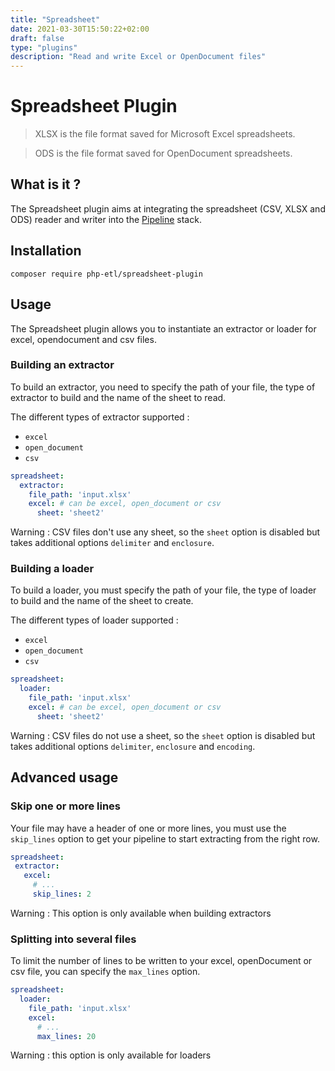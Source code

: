 ```yaml
---
title: "Spreadsheet"
date: 2021-03-30T15:50:22+02:00
draft: false
type: "plugins"
description: "Read and write Excel or OpenDocument files"
---
```


# Spreadsheet Plugin

> XLSX is the file format saved for Microsoft Excel spreadsheets.

> ODS is the file format saved for OpenDocument spreadsheets.

## What is it ?

The Spreadsheet plugin aims at integrating the spreadsheet (CSV, XLSX and ODS) reader and writer into the
[Pipeline](https://github.com/php-etl/pipeline) stack.

## Installation

```shell
composer require php-etl/spreadsheet-plugin
```

## Usage

The Spreadsheet plugin allows you to instantiate an extractor or loader for excel, opendocument and csv files.

### Building an  extractor
To build an extractor, you need to specify the path of your file, the type of extractor to build and the name of the
sheet to read.

The different types of extractor supported :
- `excel`
- `open_document`
- `csv`

```yaml
spreadsheet:
  extractor:
    file_path: 'input.xlsx'
    excel: # can be excel, open_document or csv
      sheet: 'sheet2'
```

Warning : CSV files don't use any sheet, so the `sheet` option is disabled but takes additional options `delimiter` and
`enclosure`.

### Building a loader
To build a loader, you must specify the path of your file, the type of loader to build and the name of the sheet to create.

The different types of loader supported :
- `excel`
- `open_document`
- `csv`

```yaml
spreadsheet:
  loader:
    file_path: 'input.xlsx'
    excel: # can be excel, open_document or csv
      sheet: 'sheet2'
```

Warning : CSV files do not use a sheet, so the `sheet` option is disabled but takes additional options `delimiter`,
`enclosure` and `encoding`.

## Advanced usage

### Skip one or more lines

Your file may have a header of one or more lines, you must use the `skip_lines` option to get your pipeline to start
extracting from the right row.

 ```yaml
spreadsheet:
  extractor: 
    excel:
      # ...
      skip_lines: 2
```

Warning : This option is only available when building extractors

### Splitting into several files

To limit the number of lines to be written to your excel, openDocument or csv file, you can specify the
`max_lines` option.

```yaml
spreadsheet:
  loader:
    file_path: 'input.xlsx'
    excel:
      # ...
      max_lines: 20
```

Warning : this option is only available for loaders
